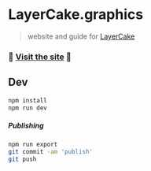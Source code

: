 LayerCake.graphics
===

> website and guide for [LayerCake](https://github.com/mhkeller/LayerCake)

### 🍰 [Visit the site](https://layercake.graphics) 🍰

## Dev

```sh
npm install
npm run dev
```

##### Publishing

```sh
npm run export
git commit -am 'publish'
git push
```
